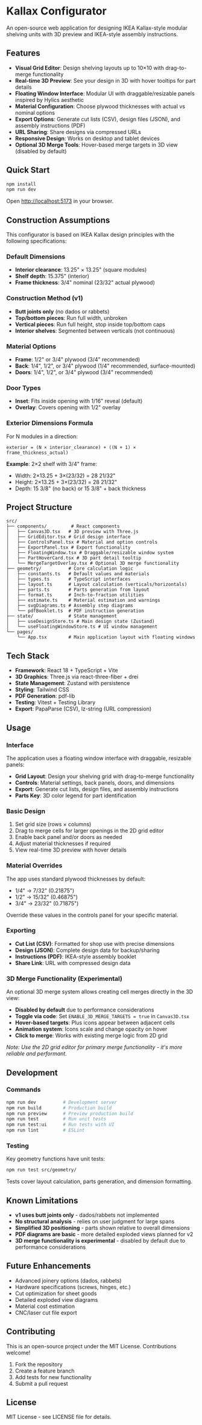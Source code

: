 # Kallax Configurator

An open-source web application for designing IKEA Kallax-style modular shelving units with 3D preview and IKEA-style assembly instructions.

## Features

- **Visual Grid Editor**: Design shelving layouts up to 10×10 with drag-to-merge functionality
- **Real-time 3D Preview**: See your design in 3D with hover tooltips for part details
- **Floating Window Interface**: Modular UI with draggable/resizable panels inspired by Hylics aesthetic
- **Material Configuration**: Choose plywood thicknesses with actual vs nominal options
- **Export Options**: Generate cut lists (CSV), design files (JSON), and assembly instructions (PDF)
- **URL Sharing**: Share designs via compressed URLs
- **Responsive Design**: Works on desktop and tablet devices
- **Optional 3D Merge Tools**: Hover-based merge targets in 3D view (disabled by default)

## Quick Start

```bash
npm install
npm run dev
```

Open [http://localhost:5173](http://localhost:5173) in your browser.

## Construction Assumptions

This configurator is based on IKEA Kallax design principles with the following specifications:

### Default Dimensions
- **Interior clearance**: 13.25" × 13.25" (square modules)  
- **Shelf depth**: 15.375" (interior)
- **Frame thickness**: 3/4" nominal (23/32" actual plywood)

### Construction Method (v1)
- **Butt joints only** (no dados or rabbets)
- **Top/bottom pieces**: Run full width, unbroken
- **Vertical pieces**: Run full height, stop inside top/bottom caps
- **Interior shelves**: Segmented between verticals (not continuous)

### Material Options
- **Frame**: 1/2" or 3/4" plywood (3/4" recommended)
- **Back**: 1/4", 1/2", or 3/4" plywood (1/4" recommended, surface-mounted)
- **Doors**: 1/4", 1/2", or 3/4" plywood (3/4" recommended)

### Door Types
- **Inset**: Fits inside opening with 1/16" reveal (default)
- **Overlay**: Covers opening with 1/2" overlay

### Exterior Dimensions Formula
For N modules in a direction:
```
exterior = (N × interior_clearance) + ((N + 1) × frame_thickness_actual)
```

**Example**: 2×2 shelf with 3/4" frame:
- Width: 2×13.25 + 3×(23/32) = 28 21/32"
- Height: 2×13.25 + 3×(23/32) = 28 21/32"  
- Depth: 15 3/8" (no back) or 15 3/8" + back thickness

## Project Structure

```
src/
├── components/         # React components
│   ├── Canvas3D.tsx   # 3D preview with Three.js
│   ├── GridEditor.tsx # Grid design interface
│   ├── ControlsPanel.tsx # Material and option controls
│   ├── ExportPanel.tsx # Export functionality
│   ├── FloatingWindow.tsx # Draggable/resizable window system
│   ├── PartHoverCard.tsx # 3D part detail tooltip
│   └── MergeTargetOverlay.tsx # Optional 3D merge functionality
├── geometry/          # Core calculation logic
│   ├── constants.ts   # Default values and materials
│   ├── types.ts       # TypeScript interfaces
│   ├── layout.ts      # Layout calculation (verticals/horizontals)
│   ├── parts.ts       # Parts generation from layout
│   ├── format.ts      # Inch-to-fraction utilities
│   ├── estimate.ts    # Material estimation and warnings
│   ├── svgDiagrams.ts # Assembly step diagrams
│   └── pdfBooklet.ts  # PDF instruction generation
├── state/             # State management
│   ├── useDesignStore.ts # Main design state (Zustand)
│   └── useFloatingWindowStore.ts # UI window management
└── pages/
    └── App.tsx        # Main application layout with floating windows
```

## Tech Stack

- **Framework**: React 18 + TypeScript + Vite
- **3D Graphics**: Three.js via react-three-fiber + drei
- **State Management**: Zustand with persistence  
- **Styling**: Tailwind CSS
- **PDF Generation**: pdf-lib
- **Testing**: Vitest + Testing Library
- **Export**: PapaParse (CSV), lz-string (URL compression)

## Usage

### Interface
The application uses a floating window interface with draggable, resizable panels:
- **Grid Layout**: Design your shelving grid with drag-to-merge functionality
- **Controls**: Material settings, back panels, doors, and dimensions
- **Export**: Generate cut lists, design files, and assembly instructions
- **Parts Key**: 3D color legend for part identification

### Basic Design
1. Set grid size (rows × columns)
2. Drag to merge cells for larger openings in the 2D grid editor
3. Enable back panel and/or doors as needed
4. Adjust material thicknesses if required
5. View real-time 3D preview with hover details

### Material Overrides
The app uses standard plywood thicknesses by default:
- 1/4" → 7/32" (0.21875")
- 1/2" → 15/32" (0.46875")  
- 3/4" → 23/32" (0.71875")

Override these values in the controls panel for your specific material.

### Exporting
- **Cut List (CSV)**: Formatted for shop use with precise dimensions
- **Design (JSON)**: Complete design data for backup/sharing
- **Instructions (PDF)**: IKEA-style assembly booklet
- **Share Link**: URL with compressed design data

### 3D Merge Functionality (Experimental)
An optional 3D merge system allows creating cell merges directly in the 3D view:
- **Disabled by default** due to performance considerations
- **Toggle via code**: Set `ENABLE_3D_MERGE_TARGETS = true` in `Canvas3D.tsx`
- **Hover-based targets**: Plus icons appear between adjacent cells
- **Animation system**: Icons scale and change opacity on hover
- **Click to merge**: Works with existing merge logic from 2D grid

*Note: Use the 2D grid editor for primary merge functionality - it's more reliable and performant.*

## Development

### Commands
```bash
npm run dev          # Development server
npm run build        # Production build  
npm run preview      # Preview production build
npm run test         # Run unit tests
npm run test:ui      # Run tests with UI
npm run lint         # ESLint
```

### Testing
Key geometry functions have unit tests:
```bash
npm run test src/geometry/
```

Tests cover layout calculation, parts generation, and dimension formatting.

## Known Limitations

- **v1 uses butt joints only** - dados/rabbets not implemented
- **No structural analysis** - relies on user judgment for large spans
- **Simplified 3D positioning** - parts shown relative to overall dimensions
- **PDF diagrams are basic** - more detailed exploded views planned for v2
- **3D merge functionality is experimental** - disabled by default due to performance considerations

## Future Enhancements

- Advanced joinery options (dados, rabbets)
- Hardware specifications (screws, hinges, etc.)
- Cut optimization for sheet goods
- Detailed exploded view diagrams
- Material cost estimation
- CNC/laser cut file export

## Contributing

This is an open-source project under the MIT License. Contributions welcome!

1. Fork the repository
2. Create a feature branch
3. Add tests for new functionality  
4. Submit a pull request

## License

MIT License - see LICENSE file for details.